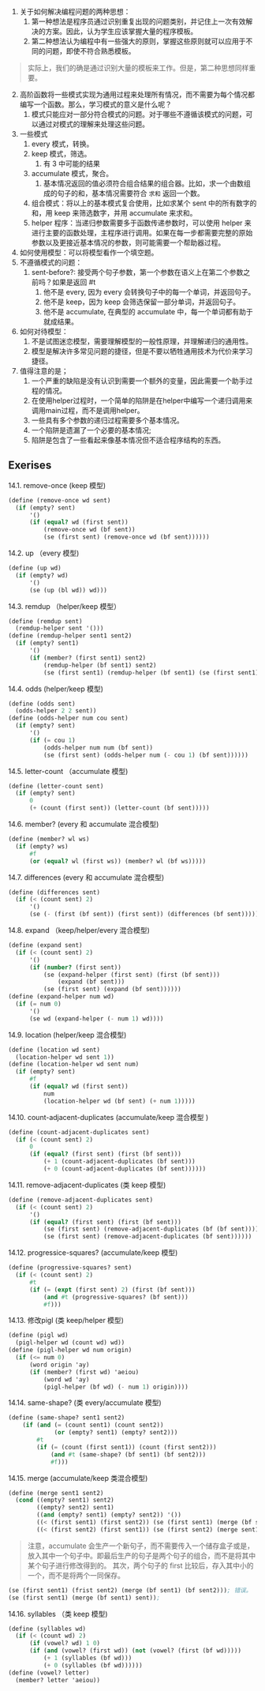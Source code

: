 1. 关于如何解决编程问题的两种思想：
	1. 第一种想法是程序员通过识别重复出现的问题类别，并记住上一次有效解决的方案。因此，认为学生应该掌握大量的程序模板。
	2. 第二种想法认为编程中有一些强大的原则，掌握这些原则就可以应用于不同的问题，即使不符合熟悉模板。
> 实际上，我们的确是通过识别大量的模板来工作。但是，第二种思想同样重要。
2. 高阶函数将一些模式实现为通用过程来处理所有情况，而不需要为每个情况都编写一个函数。那么，学习模式的意义是什么呢？
	1. 模式只能应对一部分符合模式的问题。对于哪些不遵循该模式的问题，可以通过对模式的理解来处理这些问题。
3. 一些模式
	1. every 模式，转换。
	2. keep 模式，筛选。
		1. 有 3 中可能的结果
	3. accumulate 模式，聚合。
		1. 基本情况返回的值必须符合组合结果的组合器。比如，求一个由数组成的句子的和，基本情况需要符合 `求和` 返回一个数。
	4. 组合模式：将以上的基本模式复合使用，比如求某个 sent 中的所有数字的和，用 keep 来筛选数字，并用 accumulate 来求和。
	5. helper 程序：当递归参数需要多于函数传递参数时，可以使用 helper 来进行主要的函数处理，主程序进行调用。如果在每一步都需要完整的原始参数以及更接近基本情况的参数，则可能需要一个帮助器过程。
5. 如何使用模型：可以将模型看作一个填空题。
6. 不遵循模式的问题：
	1. sent-before?: 接受两个句子参数，第一个参数在语义上在第二个参数之前吗？如果是返回 #t
		1. 他不是 every, 因为 every 会转换句子中的每一个单词，并返回句子。
		2. 他不是 keep，因为 keep 会筛选保留一部分单词，并返回句子。
		3. 他不是 accumulate, 在典型的 accumulate 中，每一个单词都有助于就成结果。
7. 如何对待模型：
	1. 不是试图迷恋模型，需要理解模型的一般性原理，并理解递归的通用性。
	2. 模型是解决许多常见问题的捷径，但是不要以牺牲通用技术为代价来学习捷径。
8. 值得注意的是；
	1. 一个严重的缺陷是没有认识到需要一个额外的变量，因此需要一个助手过程的情况。
	2. 在使用helper过程时，一个简单的陷阱是在helper中编写一个递归调用来调用main过程，而不是调用helper。
	3. 一些具有多个参数的递归过程需要多个基本情况。
	4. 一个陷阱是遗漏了一个必要的基本情况;
	5. 陷阱是包含了一些看起来像基本情况但不适合程序结构的东西。

## Exerises
14.1. remove-once (keep 模型)
```scheme 
(define (remove-once wd sent)
  (if (empty? sent)
      '()
      (if (equal? wd (first sent))
          (remove-once wd (bf sent))
          (se (first sent) (remove-once wd (bf sent))))))

```
14.2. up （every 模型)
```scheme 
(define (up wd)
  (if (empty? wd)
      '()
      (se (up (bl wd)) wd)))

```
14.3. remdup （helper/keep 模型）
```scheme
(define (remdup sent)
  (remdup-helper sent '()))
(define (remdup-helper sent1 sent2)
  (if (empty? sent1)
      '()
      (if (member? (first sent1) sent2)
          (remdup-helper (bf sent1) sent2)
          (se (first sent1) (remdup-helper (bf sent1) (se (first sent1) sent2))))))
```
14.4. odds (helper/keep 模型)
```scheme 
(define (odds sent)
  (odds-helper 2 2 sent))
(define (odds-helper num cou sent)
  (if (empty? sent)
      '()
      (if (= cou 1)
          (odds-helper num num (bf sent))
          (se (first sent) (odds-helper num (- cou 1) (bf sent))))))

```
14.5. letter-count （accumulate 模型)
```scheme 
(define (letter-count sent)
  (if (empty? sent)
      0
      (+ (count (first sent)) (letter-count (bf sent)))))
```
14.6. member?  (every 和 accumulate 混合模型)
```scheme 
(define (member? wl ws)
  (if (empty? ws)
      #f
      (or (equal? wl (first ws)) (member? wl (bf ws)))))
```
14.7. differences (every 和 accumulate 混合模型)
```scheme 
(define (differences sent)
  (if (< (count sent) 2)
      '()
      (se (- (first (bf sent)) (first sent)) (differences (bf sent)))))
```
14.8. expand （keep/helper/every 混合模型)
```scheme 
(define (expand sent)
  (if (< (count sent) 2)
      '()
      (if (number? (first sent))
          (se (expand-helper (first sent) (first (bf sent))) 
              (expand (bf sent)))
          (se (first sent) (expand (bf sent))))))
(define (expand-helper num wd)
  (if (= num 0)
      '()
      (se wd (expand-helper (- num 1) wd))))
```
14.9. location (helper/keep 混合模型)
```scheme 
(define (location wd sent)
  (location-helper wd sent 1))
(define (location-helper wd sent num)
  (if (empty? sent) 
      #f
      (if (equal? wd (first sent))
          num
          (location-helper wd (bf sent) (+ num 1)))))
```
14.10. count-adjacent-duplicates (accumulate/keep 混合模型 )
```scheme
(define (count-adjacent-duplicates sent)
  (if (< (count sent) 2)
      0
      (if (equal? (first sent) (first (bf sent)))
          (+ 1 (count-adjacent-duplicates (bf sent)))
          (+ 0 (count-adjacent-duplicates (bf sent))))))
```
14.11. remove-adjacent-duplicates (类 keep 模型)
```scheme 
(define (remove-adjacent-duplicates sent)
  (if (< (count sent) 2)
      '()
      (if (equal? (first sent) (first (bf sent)))
          (se (first sent) (remove-adjacent-duplicates (bf (bf sent))))
          (se (first sent) (remove-adjacent-duplicates (bf sent))))))
```
14.12. progressice-squares? (accumulate/keep 模型)
```scheme
(define (progressive-squares? sent)
  (if (< (count sent) 2)
      #t
      (if (= (expt (first sent) 2) (first (bf sent)))
          (and #t (progressive-squares? (bf sent)))
          #f)))
```
14.13. 修改pigl (类 keep/helper 模型)
```scheme 
(define (pigl wd)
  (pigl-helper wd (count wd) wd))
(define (pigl-helper wd num origin)
  (if (<= num 0)
      (word origin 'ay)
      (if (member? (first wd) 'aeiou) 
          (word wd 'ay)
          (pigl-helper (bf wd) (- num 1) origin))))
```
14.14. same-shape? (类 every/accumulate 模型)
```scheme
(define (same-shape? sent1 sent2)
    (if (and (= (count sent1) (count sent2))
             (or (empty? sent1) (empty? sent2)))
        #t
        (if (= (count (first sent1)) (count (first sent2)))
            (and #t (same-shape? (bf sent1) (bf sent2)))
            #f)))
```
14.15. merge (accumulate/keep 类混合模型)
```scheme
(define (merge sent1 sent2)
  (cond ((empty? sent1) sent2)
        ((empty? sent2) sent1)
        ((and (empty? sent1) (empty? sent2)) '())
        ((< (first sent1) (first sent2)) (se (first sent1) (merge (bf sent1) sent2)))
        ((< (first sent2) (first sent1)) (se (first sent2) (merge sent1 (bf sent2))))))
```
> 注意，accumulate 会生产一个新句子，而不需要传入一个储存盒子或是，放入其中一个句子中。即最后生产的句子是两个句子的组合，而不是将其中某个句子进行修改得到的。
> 其次，两个句子的 first 比较后，存入其中小的一个，而不是将两个一同保存。
```scheme 
(se (first sent1) (frist sent2) (merge (bf sent1) (bf sent2))); 错误。
(se (first sent1) (merge (bf sent1) sent)); 
```
14.16. syllables （类 keep 模型)
```scheme 
(define (syllables wd)
  (if (< (count wd) 2)
      (if (vowel? wd) 1 0)
      (if (and (vowel? (first wd)) (not (vowel? (first (bf wd)))))
          (+ 1 (syllables (bf wd)))
          (+ 0 (syllables (bf wd))))))
(define (vowel? letter)
  (member? letter 'aeiou))
```